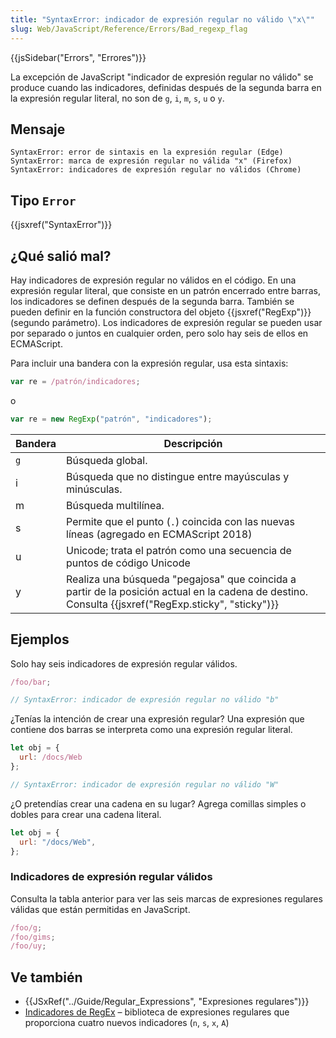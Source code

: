 ```yaml
---
title: "SyntaxError: indicador de expresión regular no válido \"x\""
slug: Web/JavaScript/Reference/Errors/Bad_regexp_flag
---
```


{{jsSidebar("Errors", "Errores")}}

La excepción de JavaScript "indicador de expresión regular no válido" se produce cuando las indicadores, definidas después de la segunda barra en la expresión regular literal, no son de `g`, `i`, `m`, `s`, `u` o `y`.

## Mensaje

```
SyntaxError: error de sintaxis en la expresión regular (Edge)
SyntaxError: marca de expresión regular no válida "x" (Firefox)
SyntaxError: indicadores de expresión regular no válidos (Chrome)
```

## Tipo `Error`

{{jsxref("SyntaxError")}}

## ¿Qué salió mal?

Hay indicadores de expresión regular no válidos en el código. En una expresión regular literal, que consiste en un patrón encerrado entre barras, los indicadores se definen después de la segunda barra. También se pueden definir en la función constructora del objeto {{jsxref("RegExp")}} (segundo parámetro). Los indicadores de expresión regular se pueden usar por separado o juntos en cualquier orden, pero solo hay seis de ellos en ECMAScript.

Para incluir una bandera con la expresión regular, usa esta sintaxis:

```js
var re = /patrón/indicadores;
```

o

```js
var re = new RegExp("patrón", "indicadores");
```

| Bandera | Descripción                                                                                                                                         |
| ------- | --------------------------------------------------------------------------------------------------------------------------------------------------- |
| `g`     | Búsqueda global.                                                                                                                                    |
| i       | Búsqueda que no distingue entre mayúsculas y minúsculas.                                                                                            |
| m       | Búsqueda multilínea.                                                                                                                                |
| s       | Permite que el punto (`.`) coincida con las nuevas líneas (agregado en ECMAScript 2018)                                                             |
| u       | Unicode; trata el patrón como una secuencia de puntos de código Unicode                                                                             |
| y       | Realiza una búsqueda "pegajosa" que coincida a partir de la posición actual en la cadena de destino. Consulta {{jsxref("RegExp.sticky", "sticky")}} |

## Ejemplos

Solo hay seis indicadores de expresión regular válidos.

```js example-bad
/foo/bar;

// SyntaxError: indicador de expresión regular no válido "b"
```

¿Tenías la intención de crear una expresión regular? Una expresión que contiene dos barras se interpreta como una expresión regular literal.

```js example-bad
let obj = {
  url: /docs/Web
};

// SyntaxError: indicador de expresión regular no válido "W"
```

¿O pretendías crear una cadena en su lugar? Agrega comillas simples o dobles para crear una cadena literal.

```js example-good
let obj = {
  url: "/docs/Web",
};
```

### Indicadores de expresión regular válidos

Consulta la tabla anterior para ver las seis marcas de expresiones regulares válidas que están permitidas en JavaScript.

```js example-good
/foo/g;
/foo/gims;
/foo/uy;
```

## Ve también

- {{JSxRef("../Guide/Regular_Expressions", "Expresiones regulares")}}
- [Indicadores de RegEx](https://xregexp.com/flags/) – biblioteca de expresiones regulares que proporciona cuatro nuevos indicadores (`n`, `s`, `x`, `A`)
